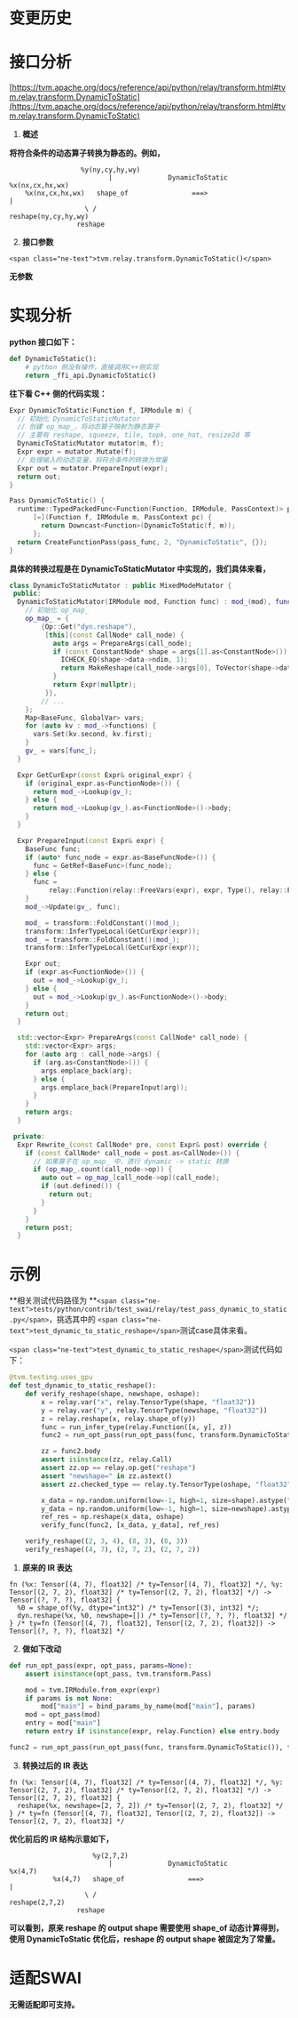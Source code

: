 # 变更历史

# 接口分析

[https://tvm.apache.org/docs/reference/api/python/relay/transform.html#tvm.relay.transform.DynamicToStatic](https://tvm.apache.org/docs/reference/api/python/relay/transform.html#tvm.relay.transform.DynamicToStatic)

1. **概述**

**将符合条件的动态算子转换为静态的。例如，**

```plain
                  %y(ny,cy,hy,wy)
                         |              DynamicToStatic         %x(nx,cx,hx,wx)
    %x(nx,cx,hx,wx)   shape_of                ===>                     |
                   \ /                                        reshape(ny,cy,hy,wy)
                 reshape
```

2. **接口参数**

`<span class="ne-text">tvm.relay.transform.DynamicToStatic()</span>`

**无参数**

# 实现分析

**python 接口如下：**

```python
def DynamicToStatic():
	# python 侧没有操作，直接调用C++侧实现
    return _ffi_api.DynamicToStatic()
```

**往下看 C++ 侧的代码实现：**

```cpp
Expr DynamicToStatic(Function f, IRModule m) {
  // 初始化 DynamicToStaticMutator
  // 创建 op_map_，将动态算子映射为静态算子
  // 主要有 reshape, squeeze, tile, topk, one_hot, resize2d 等
  DynamicToStaticMutator mutator(m, f);
  Expr expr = mutator.Mutate(f);
  // 处理输入的动态变量，将符合条件的转换为常量
  Expr out = mutator.PrepareInput(expr);
  return out;
}

Pass DynamicToStatic() {
  runtime::TypedPackedFunc<Function(Function, IRModule, PassContext)> pass_func =
      [=](Function f, IRModule m, PassContext pc) {
        return Downcast<Function>(DynamicToStatic(f, m));
      };
  return CreateFunctionPass(pass_func, 2, "DynamicToStatic", {});
}
```

**具体的转换过程是在 DynamicToStaticMutator 中实现的，我们具体来看，**

```cpp
class DynamicToStaticMutator : public MixedModeMutator {
 public:
  DynamicToStaticMutator(IRModule mod, Function func) : mod_(mod), func_(func) {
    // 初始化 op_map_
    op_map_ = {
        {Op::Get("dyn.reshape"),
         [this](const CallNode* call_node) {
           auto args = PrepareArgs(call_node);
           if (const ConstantNode* shape = args[1].as<ConstantNode>()) {
             ICHECK_EQ(shape->data->ndim, 1);
             return MakeReshape(call_node->args[0], ToVector(shape->data));
           }
           return Expr(nullptr);
         }},
    	// ...
    };
    Map<BaseFunc, GlobalVar> vars;
    for (auto kv : mod_->functions) {
      vars.Set(kv.second, kv.first);
    }
    gv_ = vars[func_];
  }

  Expr GetCurExpr(const Expr& original_expr) {
    if (original_expr.as<FunctionNode>()) {
      return mod_->Lookup(gv_);
    } else {
      return mod_->Lookup(gv_).as<FunctionNode>()->body;
    }
  }

  Expr PrepareInput(const Expr& expr) {
    BaseFunc func;
    if (auto* func_node = expr.as<BaseFuncNode>()) {
      func = GetRef<BaseFunc>(func_node);
    } else {
      func =
          relay::Function(relay::FreeVars(expr), expr, Type(), relay::FreeTypeVars(expr, mod_), {});
    }
    mod_->Update(gv_, func);

    mod_ = transform::FoldConstant()(mod_);
    transform::InferTypeLocal(GetCurExpr(expr));
    mod_ = transform::FoldConstant()(mod_);
    transform::InferTypeLocal(GetCurExpr(expr));

    Expr out;
    if (expr.as<FunctionNode>()) {
      out = mod_->Lookup(gv_);
    } else {
      out = mod_->Lookup(gv_).as<FunctionNode>()->body;
    }
    return out;
  }

  std::vector<Expr> PrepareArgs(const CallNode* call_node) {
    std::vector<Expr> args;
    for (auto arg : call_node->args) {
      if (arg.as<ConstantNode>()) {
        args.emplace_back(arg);
      } else {
        args.emplace_back(PrepareInput(arg));
      }
    }
    return args;
  }

 private:
  Expr Rewrite_(const CallNode* pre, const Expr& post) override {
    if (const CallNode* call_node = post.as<CallNode>()) {
      // 如果算子在 op_map_ 中，进行 dynamic -> static 转换
      if (op_map_.count(call_node->op)) {
        auto out = op_map_[call_node->op](call_node);
        if (out.defined()) {
          return out;
        }
      }
    }
    return post;
  }
```

# 示例

**相关测试代码路径为 **`<span class="ne-text">tests/python/contrib/test_swai/relay/test_pass_dynamic_to_static.py</span>`，挑选其中的 `<span class="ne-text">test_dynamic_to_static_reshape</span>`测试case具体来看。

`<span class="ne-text">test_dynamic_to_static_reshape</span>`测试代码如下：

```python
@tvm.testing.uses_gpu
def test_dynamic_to_static_reshape():
    def verify_reshape(shape, newshape, oshape):
        x = relay.var("x", relay.TensorType(shape, "float32"))
        y = relay.var("y", relay.TensorType(newshape, "float32"))
        z = relay.reshape(x, relay.shape_of(y))
        func = run_infer_type(relay.Function([x, y], z))
        func2 = run_opt_pass(run_opt_pass(func, transform.DynamicToStatic()), transform.InferType())

        zz = func2.body
        assert isinstance(zz, relay.Call)
        assert zz.op == relay.op.get("reshape")
        assert "newshape=" in zz.astext()
        assert zz.checked_type == relay.ty.TensorType(oshape, "float32")

        x_data = np.random.uniform(low=-1, high=1, size=shape).astype("float32")
        y_data = np.random.uniform(low=-1, high=1, size=newshape).astype("float32")
        ref_res = np.reshape(x_data, oshape)
        verify_func(func2, [x_data, y_data], ref_res)

    verify_reshape((2, 3, 4), (8, 3), (8, 3))
    verify_reshape((4, 7), (2, 7, 2), (2, 7, 2))
```

1. **原来的 IR 表达**

```plain
fn (%x: Tensor[(4, 7), float32] /* ty=Tensor[(4, 7), float32] */, %y: Tensor[(2, 7, 2), float32] /* ty=Tensor[(2, 7, 2), float32] */) -> Tensor[(?, ?, ?), float32] {
  %0 = shape_of(%y, dtype="int32") /* ty=Tensor[(3), int32] */;
  dyn.reshape(%x, %0, newshape=[]) /* ty=Tensor[(?, ?, ?), float32] */
} /* ty=fn (Tensor[(4, 7), float32], Tensor[(2, 7, 2), float32]) -> Tensor[(?, ?, ?), float32] */
```

2. **做如下改动**

```python
def run_opt_pass(expr, opt_pass, params=None):
    assert isinstance(opt_pass, tvm.transform.Pass)

    mod = tvm.IRModule.from_expr(expr)
    if params is not None:
        mod["main"] = bind_params_by_name(mod["main"], params)
    mod = opt_pass(mod)
    entry = mod["main"]
    return entry if isinstance(expr, relay.Function) else entry.body

func2 = run_opt_pass(run_opt_pass(func, transform.DynamicToStatic()), transform.InferType())
```

3. **转换过后的 IR 表达**

```plain
fn (%x: Tensor[(4, 7), float32] /* ty=Tensor[(4, 7), float32] */, %y: Tensor[(2, 7, 2), float32] /* ty=Tensor[(2, 7, 2), float32] */) -> Tensor[(2, 7, 2), float32] {
  reshape(%x, newshape=[2, 7, 2]) /* ty=Tensor[(2, 7, 2), float32] */
} /* ty=fn (Tensor[(4, 7), float32], Tensor[(2, 7, 2), float32]) -> Tensor[(2, 7, 2), float32] */
```

**优化前后的 IR 结构示意如下，**

```plain
                     %y(2,7,2)
                         |              DynamicToStatic            %x(4,7)
           %x(4,7)   shape_of                ===>                     |
                   \ /                                         reshape(2,7,2)
                 reshape
```

**可以看到，原来 reshape 的 output shape 需要使用 shape_of 动态计算得到，使用 DynamicToStatic 优化后，reshape 的 output shape 被固定为了常量。**

# 适配SWAI

**无需适配即可支持。**
